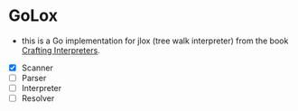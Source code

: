 # GoLox

- this is a Go implementation for jlox (tree walk interpreter) from the book [Crafting Interpreters](https://craftinginterpreters.com/).

- [x] Scanner
- [ ] Parser
- [ ] Interpreter
- [ ] Resolver
